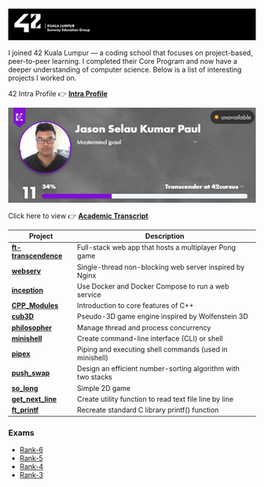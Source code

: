![42-banner](https://github.com/Mecha-Coder/42-School-Core-Program/blob/main/asset/42-banner.png)

I joined 42 Kuala Lumpur — a coding school that focuses on project-based, peer-to-peer learning. I completed their Core Program and now have a deeper understanding of computer science. Below is a list of interesting projects I worked on.

42 Intra Profile 👉 [**Intra Profile**](https://profile.intra.42.fr/users/jpaul)

![Profile](https://github.com/Mecha-Coder/42-School-Core-Program/blob/main/asset/profile.png)

Click here to view 👉 [**Academic Transcript**](https://github.com/Mecha-Coder/42-School-Core-Program/blob/main/asset/transcript.pdf)


| Project | Description |
|---------|-------------|
| [**ft-transcendence**](https://github.com/ruisheng95/ft_transcendence)     | Full-stack web app that hosts a multiplayer Pong game |
| [**webserv**](https://github.com/Mecha-Coder/42-webserv)           | Single-thread non-blocking web server inspired by Nginx  |
| [**inception**](https://github.com/Mecha-Coder/42-inception)           | Use Docker and Docker Compose to run a web service |
| [**CPP_Modules**](https://github.com/Mecha-Coder/42-cpp-modules)       | Introduction to core features of C++ |
| [**cub3D**](https://github.com/Mecha-Coder/42-cub3D)             | Pseudo-3D game engine inspired by Wolfenstein 3D |
| [**philosopher**](https://github.com/Mecha-Coder/42-philosopher)| Manage thread and process concurrency |
| [**minishell**](https://github.com/Mecha-Coder/42-minishell)         | Create command-line interface (CLI) or shell |
| [**pipex**](https://github.com/Mecha-Coder/42-pipex)             | Piping and executing shell commands (used in minishell) |
| [**push_swap**](https://github.com/Mecha-Coder/42-push-swap)         | Design an efficient number-sorting algorithm with two stacks |
| [**so_long**](https://github.com/Mecha-Coder/42-so-long)           | Simple 2D game |
| [**get_next_line**](https://github.com/Mecha-Coder/42-get-next-line)     | Create utility function to read text file line by line |
| [**ft_printf**](https://github.com/Mecha-Coder/42-ft-printf)         | Recreate standard C library printf() function |


### **Exams**
- [Rank-6](https://github.com/Mecha-Coder/42-exam-rank6-miniserv)
- [Rank-5](https://github.com/Mecha-Coder/42-exam-rank5-cpp)
- [Rank-4](https://github.com/Mecha-Coder/42-exam-rank4-microshell)
- [Rank-3](https://github.com/Mecha-Coder/42-exam-rank3-gnl)
